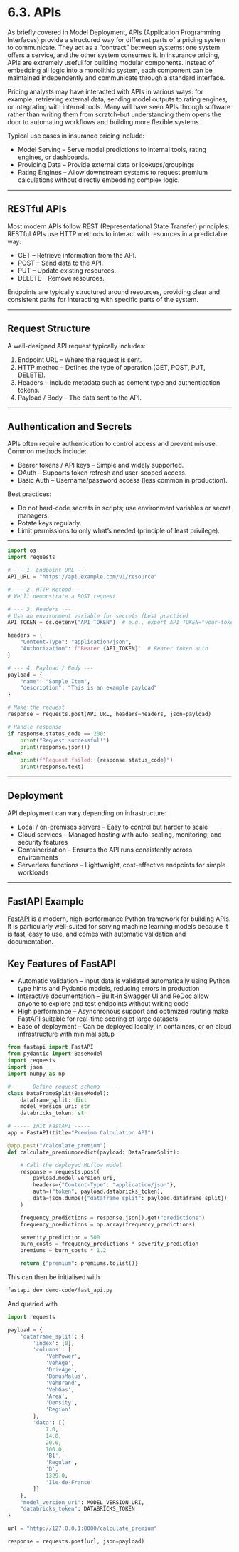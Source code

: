 # 6.3. APIs 

As briefly covered in Model Deployment, APIs (Application Programming Interfaces) provide a structured way for different parts of a pricing system to communicate. They act as a “contract” between systems: one system offers a service, and the other system consumes it. In insurance pricing, APIs are extremely useful for building modular components. Instead of embedding all logic into a monolithic system, each component can be maintained independently and communicate through a standard interface.  

Pricing analysts may have interacted with APIs in various ways: for example, retrieving external data, sending model outputs to rating engines, or integrating with internal tools. Many will have seen APIs through software rather than writing them from scratch-but understanding them opens the door to automating workflows and building more flexible systems.  

Typical use cases in insurance pricing include:  

- Model Serving – Serve model predictions to internal tools, rating engines, or dashboards.  
- Providing Data – Provide external data or lookups/groupings
- Rating Engines – Allow downstream systems to request premium calculations without directly embedding complex logic.  

---

## RESTful APIs 

Most modern APIs follow REST (Representational State Transfer) principles. RESTful APIs use HTTP methods to interact with resources in a predictable way:  

- GET – Retrieve information from the API.  
- POST – Send data to the API.  
- PUT – Update existing resources.  
- DELETE – Remove resources.  

Endpoints are typically structured around resources, providing clear and consistent paths for interacting with specific parts of the system.  

---

## Request Structure 

A well-designed API request typically includes:  

1. Endpoint URL – Where the request is sent.  
2. HTTP method – Defines the type of operation (GET, POST, PUT, DELETE).  
3. Headers – Include metadata such as content type and authentication tokens.  
4. Payload / Body – The data sent to the API.  

---

## Authentication and Secrets 

APIs often require authentication to control access and prevent misuse. Common methods include:  

- Bearer tokens / API keys – Simple and widely supported.  
- OAuth – Supports token refresh and user-scoped access.  
- Basic Auth – Username/password access (less common in production).  

Best practices:  

- Do not hard-code secrets in scripts; use environment variables or secret managers.  
- Rotate keys regularly.  
- Limit permissions to only what’s needed (principle of least privilege).  

---

```python
import os
import requests

# --- 1. Endpoint URL ---
API_URL = "https://api.example.com/v1/resource"

# --- 2. HTTP Method ---
# We'll demonstrate a POST request

# --- 3. Headers ---
# Use an environment variable for secrets (best practice)
API_TOKEN = os.getenv("API_TOKEN")  # e.g., export API_TOKEN="your-token" in shell

headers = {
    "Content-Type": "application/json",
    "Authorization": f"Bearer {API_TOKEN}"  # Bearer token auth
}

# --- 4. Payload / Body ---
payload = {
    "name": "Sample Item",
    "description": "This is an example payload"
}

# Make the request
response = requests.post(API_URL, headers=headers, json=payload)

# Handle response
if response.status_code == 200:
    print("Request successful!")
    print(response.json())
else:
    print(f"Request failed: {response.status_code}")
    print(response.text)
```

---

## Deployment 

API deployment can vary depending on infrastructure:  

- Local / on-premises servers – Easy to control but harder to scale
- Cloud services – Managed hosting with auto-scaling, monitoring, and security features  
- Containerisation – Ensures the API runs consistently across environments
- Serverless functions – Lightweight, cost-effective endpoints for simple workloads 

---

## FastAPI Example

[FastAPI](https://fastapi.tiangolo.com/) is a modern, high-performance Python framework for building APIs. It is particularly well-suited for serving machine learning models because it is fast, easy to use, and comes with automatic validation and documentation.  

## Key Features of FastAPI

- Automatic validation – Input data is validated automatically using Python type hints and Pydantic models, reducing errors in production
- Interactive documentation – Built-in Swagger UI and ReDoc allow anyone to explore and test endpoints without writing code
- High performance – Asynchronous support and optimized routing make FastAPI suitable for real-time scoring of large datasets 
- Ease of deployment – Can be deployed locally, in containers, or on cloud infrastructure with minimal setup

```python
from fastapi import FastAPI
from pydantic import BaseModel
import requests
import json
import numpy as np

# ----- Define request schema -----
class DataFrameSplit(BaseModel):
    dataframe_split: dict
    model_version_uri: str
    databricks_token: str

# ----- Init FastAPI -----
app = FastAPI(title="Premium Calculation API")

@app.post("/calculate_premium")
def calculate_premiumpredict(payload: DataFrameSplit):

    # Call the deployed MLflow model
    response = requests.post(
        payload.model_version_uri,
        headers={"Content-Type": "application/json"},
        auth=("token", payload.databricks_token),
        data=json.dumps({"dataframe_split": payload.dataframe_split})
    )

    frequency_predictions = response.json().get("predictions")
    frequency_predictions = np.array(frequency_predictions)

    severity_prediction = 500
    burn_costs = frequency_predictions * severity_prediction
    premiums = burn_costs * 1.2

    return {"premium": premiums.tolist()}
```

This can then be initialised with

```bash
fastapi dev demo-code/fast_api.py
```

And queried with 

```python
import requests

payload = {
    'dataframe_split': {
        'index': [0],
        'columns': [
            'VehPower',
            'VehAge',
            'DrivAge',
            'BonusMalus',
            'VehBrand',
            'VehGas',
            'Area',
            'Density',
            'Region'
        ],
        'data': [[
            7.0,
            14.0,
            20.0,
            100.0,
            'B1',
            'Regular',
            'D',
            1329.0,
            'Ile-de-France'
        ]]
    },
    "model_version_uri": MODEL_VERSION_URI,
    "databricks_token": DATABRICKS_TOKEN
}

url = "http://127.0.0.1:8000/calculate_premium"

response = requests.post(url, json=payload)
```